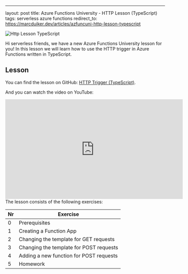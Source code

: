 ---
layout: post
title: Azure Functions University - HTTP Lesson (TypeScript)
tags: serverless azure functions
redirect_to: https://marcduiker.dev/articles/azfuncuni-http-lesson-typescript

<img class="u-max-full-width" itemprop="image" src="{{ site.url }}/assets/2021/04/15/AzureFunctionsUniversity_HTTP_Lesson_typescript.png" alt="Http Lesson TypeScript">

Hi serverless friends, we have a new Azure Functions University lesson for you! In this lesson we will learn how to use the HTTP trigger in Azure Functions written in TypeScript.

<!--more-->

## Lesson

You can find the lesson on GitHub: [HTTP Trigger (TypeScript)](https://github.com/marcduiker/azure-functions-university/blob/main/lessons/typescript/http/README.md).

And you can watch the video on YouTube:

<iframe width="560" height="315" src="https://www.youtube.com/embed/zYb5sVQgUN4" title="YouTube video player" frameborder="0" allow="accelerometer; autoplay; clipboard-write; encrypted-media; gyroscope; picture-in-picture" allowfullscreen></iframe>

<br>
The lesson consists of the following exercises:

|Nr|Exercise
|-|-
|0|Prerequisites
|1|Creating a Function App
|2|Changing the template for GET requests
|3|Changing the template for POST requests
|4|Adding a new function for POST requests
|5|Homework